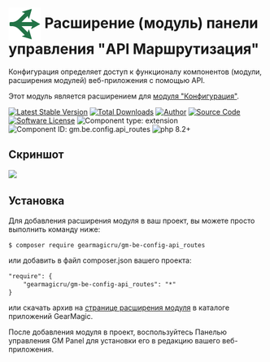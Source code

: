 # <img src="https://raw.githubusercontent.com/gearmagicru/gm-be-config-api_routes/refs/heads/master/assets/images/icon.svg" width="64px" height="64px" align="absmiddle"> Расширение (модуль) панели управления "API Маршрутизация"

Конфигурация определяет доступ к функционалу компонентов (модули, расширения модулей) веб-приложения с помощью API.

Этот модуль является расширением для [модуля "Конфигурация"](https://github.com/gearmagicru/gm-be-config).

[![Latest Stable Version](https://img.shields.io/packagist/v/gearmagicru/gm-be-config-api_routes.svg)](https://packagist.org/packages/gearmagicru/gm-be-config-api_routes)
[![Total Downloads](https://img.shields.io/packagist/dt/gearmagicru/gm-be-config-api_routes.svg)](https://packagist.org/packages/gearmagicru/gm-be-config-api_routes)
[![Author](https://img.shields.io/badge/author-anton.tivonenko@gmail.com-blue.svg)](mailto:anton.tivonenko@gmail)
[![Source Code](https://img.shields.io/badge/source-gearmagicru/gm--be--config--api_routes-blue.svg)](https://github.com/gearmagicru/gm-be-config-api_routes)
[![Software License](https://img.shields.io/badge/license-MIT-brightgreen.svg)](https://github.com/gearmagicru/gm-be-config-api_routes/blob/master/LICENSE)
![Component type: extension](https://img.shields.io/badge/component%20type-extension-green.svg)
![Component ID: gm.be.config.api_routes](https://img.shields.io/badge/component%20id-gm.be.config.api_routes-green.svg)
![php 8.2+](https://img.shields.io/badge/php-min%208.2-red.svg)

## Скриншот
<img src="https://github.com/gearmagicru/gm-be-config-api_routes/blob/master/assets/help/grid.pnggm-be-config-api_routesraw=true">

## Установка

Для добавления расширения модуля в ваш проект, вы можете просто выполнить команду ниже:

```
$ composer require gearmagicru/gm-be-config-api_routes
```

или добавить в файл composer.json вашего проекта:
```
"require": {
    "gearmagicru/gm-be-config-api_routes": "*"
}
```
или скачать архив на [странице расширения модуля](https://apps.gearmagic.ru/component/gm-be-config-api_routes) в каталоге приложений GearMagic.

После добавления модуля в проект, воспользуйтесь Панелью управления GM Panel для установки его в редакцию вашего веб-приложения.
